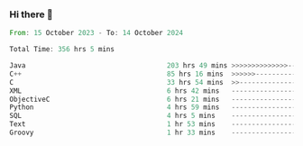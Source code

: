 ### Hi there 👋

<!--
**luoxuanzao/luoxuanzao** is a ✨ _special_ ✨ repository because its `README.md` (this file) appears on your GitHub profile.

Here are some ideas to get you started:

- 🔭 I’m currently working on ...
- 🌱 I’m currently learning ...
- 👯 I’m looking to collaborate on ...
- 🤔 I’m looking for help with ...
- 💬 Ask me about ...
- 📫 How to reach me: ...
- 😄 Pronouns: ...
- ⚡ Fun fact: ...
-->

<!--START_SECTION:waka-->

```rust
From: 15 October 2023 - To: 14 October 2024

Total Time: 356 hrs 5 mins

Java                                   203 hrs 49 mins >>>>>>>>>>>>>>-----------   57.22 %
C++                                    85 hrs 16 mins  >>>>>>-------------------   23.94 %
C                                      33 hrs 54 mins  >>-----------------------   09.52 %
XML                                    6 hrs 42 mins   -------------------------   01.89 %
ObjectiveC                             6 hrs 21 mins   -------------------------   01.79 %
Python                                 4 hrs 59 mins   -------------------------   01.40 %
SQL                                    4 hrs 5 mins    -------------------------   01.15 %
Text                                   1 hr 53 mins    -------------------------   00.53 %
Groovy                                 1 hr 33 mins    -------------------------   00.44 %
```

<!--END_SECTION:waka-->